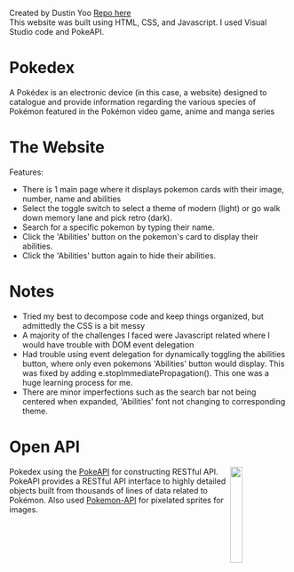 Created by Dustin Yoo
[Repo here](https://github.com/dusyoo/Pokedex)
<br>
This website was built using HTML, CSS, and Javascript. I used Visual Studio code and PokeAPI.

# Pokedex

A Pokédex is an electronic device (in this case, a website) designed to catalogue and provide information regarding the various species of Pokémon featured in the Pokémon video game, anime and manga series

# The Website

Features:

- There is 1 main page where it displays pokemon cards with their image, number, name and abilities
- Select the toggle switch to select a theme of modern (light) or go walk down memory lane and pick retro (dark).
- Search for a specific pokemon by typing their name.
- Click the 'Abilities' button on the pokemon's card to display their abilities.
- Click the 'Abilities' button again to hide their abilities.

# Notes

- Tried my best to decompose code and keep things organized, but admittedly the CSS is a bit messy
- A majority of the challenges I faced were Javascript related where I would have trouble with DOM event delegation
- Had trouble using event delegation for dynamically toggling the abilities button, where only even pokemons 'Abilities' button would display. This was fixed by adding e.stopImmediatePropagation(). This one was a huge learning process for me.
- There are minor imperfections such as the search bar not being centered when expanded, 'Abilities' font not changing to corresponding theme.

# Open API

<img src="https://user-images.githubusercontent.com/24237865/83422649-d1b1d980-a464-11ea-8c91-a24fdf89cd6b.png" align="right" width="21%"/>

Pokedex using the [PokeAPI](https://pokeapi.co/) for constructing RESTful API.
PokeAPI provides a RESTful API interface to highly detailed objects built from thousands of lines of data related to Pokémon.
Also used [Pokemon-API](https://purukitto.github.io/pokemon-api/) for pixelated sprites for images.
